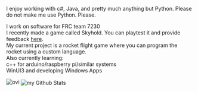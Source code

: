 I enjoy working with c#, Java, and pretty much anything but Python. 
Please do not make me use Python.
Please.

I work on software for FRC team 7230  
I recently made a game called Skyhold. You can playtest it and provide feedback <a href = "https://sites.google.com/view/grahams-epic-games/skyhold">here</a>.  
My current project is a rocket flight game where you can program the rocket using a custom language.  
Also currently learning:  
  c++ for arduino/raspberry pi/similar systems  
  WinUI3 and developing Windows Apps  

<img src="https://github-readme-stats.vercel.app/api/top-langs?username=grahamhogggan&show_icons=true&locale=en&layout=compact&theme=chartreuse-dark" alt="ovi" />
<img align="center" src="https://github-readme-stats.vercel.app/api?username=grahamhogggan&include_all_commits=true&count_private=true&show_icons=true&line_height=20&title_color=2B5BBD&icon_color=1124BB&text_color=A1A1A1&bg_color=0,000000,130F40" alt="my Github Stats"/>
